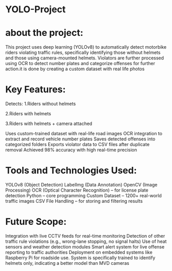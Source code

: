 # YOLO-Project
# about the project:
This project uses deep learning (YOLOv8) to automatically detect motorbike riders violating traffic rules, specifically identifying those without helmets and those using camera-mounted helmets. Violators are further processed using OCR to detect number plates and categorize offenses for further action.it is done by creating a  custom dataset with real life photos

# Key Features:
Detects:
1.Riders without helmets

2.Riders with helmets

3.Riders with helmets + camera attached

Uses custom-trained dataset with real-life road images
OCR integration to extract and record vehicle number plates
Saves detected offenses into categorized folders
Exports violator data to CSV files after duplicate removal
Achieved 98% accuracy with high real-time precision

# Tools and Technologies Used:
YOLOv8 (Object Detection)
LabelImg (Data Annotation)
OpenCV (Image Processing)
OCR (Optical Character Recognition) – for license plate detection
Python – core programming
Custom Dataset – 1200+ real-world traffic images
CSV File Handling – for storing and filtering results

# Future Scope:
Integration with live CCTV feeds for real-time monitoring
Detection of other traffic rule violations (e.g., wrong-lane stopping, no signal halts)
Use of heat sensors and weather detection modules
Smart alert system for live offense reporting to traffic authorities
Deployment on embedded systems like Raspberry Pi for roadside use.
System is specifically trained to identify helmets only, indicating a better model than MVD cameras
